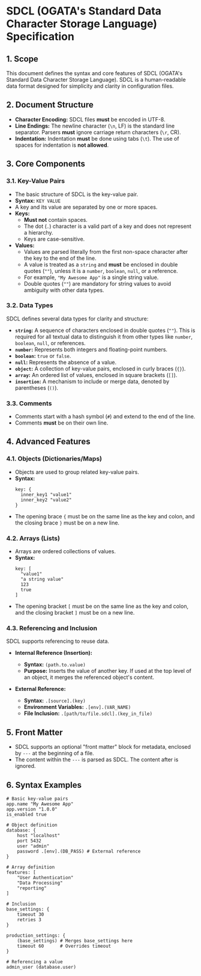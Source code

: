 # SDCL (OGATA's Standard Data Character Storage Language) Specification

## 1. Scope

This document defines the syntax and core features of SDCL (OGATA's Standard Data Character Storage Language). SDCL is a human-readable data format designed for simplicity and clarity in configuration files.

## 2. Document Structure

- **Character Encoding:** SDCL files **must** be encoded in UTF-8.
- **Line Endings:** The newline character (`\n`, LF) is the standard line separator. Parsers **must** ignore carriage return characters (`\r`, CR).
- **Indentation:** Indentation **must** be done using tabs (`\t`). The use of spaces for indentation is **not allowed**.

## 3. Core Components

### 3.1. Key-Value Pairs

- The basic structure of SDCL is the key-value pair.
- **Syntax:** `KEY VALUE`
- A key and its value are separated by one or more spaces.
- **Keys:**
  - **Must not** contain spaces.
  - The dot (`.`) character is a valid part of a key and does not represent a hierarchy.
  - Keys are case-sensitive.
- **Values:**
  - Values are parsed literally from the first non-space character after the key to the end of the line.
  - A value is treated as a `string` and **must** be enclosed in double quotes (`""`), unless it is a `number`, `boolean`, `null`, or a reference.
  - For example, `"My Awesome App"` is a single string value.
  - Double quotes (`""`) are mandatory for string values to avoid ambiguity with other data types.

### 3.2. Data Types

SDCL defines several data types for clarity and structure:

- **`string`:** A sequence of characters enclosed in double quotes (`""`). This is required for all textual data to distinguish it from other types like `number`, `boolean`, `null`, or references.
- **`number`:** Represents both integers and floating-point numbers.
- **`boolean`:** `true` or `false`.
- **`null`:** Represents the absence of a value.
- **`object`:** A collection of key-value pairs, enclosed in curly braces (`{}`).
- **`array`:** An ordered list of values, enclosed in square brackets (`[]`).
- **`insertion`:** A mechanism to include or merge data, denoted by parentheses (`()`).

### 3.3. Comments

- Comments start with a hash symbol (`#`) and extend to the end of the line.
- Comments **must** be on their own line.

## 4. Advanced Features

### 4.1. Objects (Dictionaries/Maps)

- Objects are used to group related key-value pairs.
- **Syntax:**
  ```sdcl
  key: {
  	inner_key1 "value1"
  	inner_key2 "value2"
  }
  ```
- The opening brace `{` must be on the same line as the key and colon, and the closing brace `}` must be on a new line.

### 4.2. Arrays (Lists)

- Arrays are ordered collections of values.
- **Syntax:**
  ```sdcl
  key: [
  	"value1"
  	"a string value"
  	123
  	true
  ]
  ```
- The opening bracket `[` must be on the same line as the key and colon, and the closing bracket `]` must be on a new line.

### 4.3. Referencing and Inclusion

SDCL supports referencing to reuse data.

- **Internal Reference (Insertion):**

  - **Syntax:** `(path.to.value)`
  - **Purpose:** Inserts the value of another key. If used at the top level of an object, it merges the referenced object's content.

- **External Reference:**
  - **Syntax:** `.[source].(key)`
  - **Environment Variables:** `.[env].(VAR_NAME)`
  - **File Inclusion:** `.[path/to/file.sdcl].(key_in_file)`

## 5. Front Matter

- SDCL supports an optional "front matter" block for metadata, enclosed by `---` at the beginning of a file.
- The content within the `---` is parsed as SDCL. The content after is ignored.

## 6. Syntax Examples

```sdcl
# Basic key-value pairs
app.name "My Awesome App"
app.version "1.0.0"
is_enabled true

# Object definition
database: {
	host "localhost"
	port 5432
	user "admin"
	password .[env].(DB_PASS) # External reference
}

# Array definition
features: [
	"User Authentication"
	"Data Processing"
	"reporting"
]

# Inclusion
base_settings: {
	timeout 30
	retries 3
}

production_settings: {
	(base_settings) # Merges base_settings here
	timeout 60      # Overrides timeout
}

# Referencing a value
admin_user (database.user)
```
